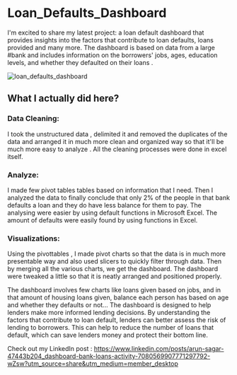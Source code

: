 # Loan_Defaults_Dashboard

I'm excited to share my latest project: a loan default dashboard that provides insights into the factors that contribute to loan defaults, loans provided and many more. The dashboard is based on data from a large #bank and includes information on the borrowers' jobs, ages, education levels, and whether they defaulted on their loans .

![loan_defaults_dashboard](https://github.com/Sagar663464/Loan_Defaults_Dashboard/assets/65543059/ece67675-0491-4869-80ac-b32d1876d825)

## What I actually did here?

### Data Cleaning:
I took the unstructured data , delimited it and removed the duplicates of the data and arranged it in much more clean and organized way so that it'll be much more easy to analyze . All the cleaning processes were done in excel itself.

### Analyze:
I made few pivot tables tables based on information that I need. Then I analyzed the data to finally conclude that only 2% of the people in that bank defaults a loan and they do have less balance for them to pay. The analysing were easier by using default functions in Microsoft Excel. The amount of defaults were easily found by using functions in Excel.

### Visualizations:
Using the pivottables , I made pivot charts so that the data is in much more presentable way and also used slicers to quickly filter through data. Then by merging all the various charts, we get the dashboard. The dashboard were tweaked a little so that it is neatly arranged and positioned properly.  

The dashboard involves few charts like loans given based on jobs, and in that amount of housing loans given, balance each person has based on age and whether they defaults or not... The dashboard is designed to help lenders make more informed lending decisions. By understanding the factors that contribute to loan default, lenders can better assess the risk of lending to borrowers. This can help to reduce the number of loans that default, which can save lenders money and protect their bottom line.


Check out my LinkedIn post : https://www.linkedin.com/posts/arun-sagar-47443b204_dashboard-bank-loans-activity-7080569907771297792-wZsw?utm_source=share&utm_medium=member_desktop

